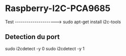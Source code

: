 # Raspberry-I2C-PCA9685
Test --------------------->
sudo apt-get install i2c-tools

Detection du port 
-----------------
sudo i2cdetect -y 0
sudo i2cdetect -y 1

